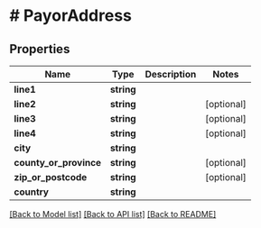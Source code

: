 # # PayorAddress

## Properties

Name | Type | Description | Notes
------------ | ------------- | ------------- | -------------
**line1** | **string** |  | 
**line2** | **string** |  | [optional] 
**line3** | **string** |  | [optional] 
**line4** | **string** |  | [optional] 
**city** | **string** |  | 
**county_or_province** | **string** |  | [optional] 
**zip_or_postcode** | **string** |  | [optional] 
**country** | **string** |  | 

[[Back to Model list]](../../README.md#documentation-for-models) [[Back to API list]](../../README.md#documentation-for-api-endpoints) [[Back to README]](../../README.md)


